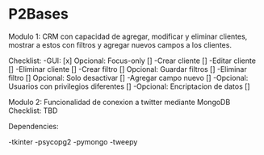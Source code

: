# P2Bases

Modulo 1: 
CRM con capacidad de agregar, modificar y eliminar clientes, mostrar a estos con filtros y agregar nuevos campos a los clientes.

Checklist:
-GUI: [x] Opcional: Focus-only []
-Crear cliente []
-Editar cliente []
-Eliminar cliente []
-Crear filtro [] Opcional: Guardar filtros []
-Eliminar filtro [] Opcional: Solo desactivar []
-Agregar campo nuevo []
-Opcional: Usuarios con privilegios diferentes []
-Opcional: Encriptacion de datos []


Modulo 2:
Funcionalidad de conexion a twitter mediante MongoDB
Checklist: TBD



Dependencies:

-tkinter
-psycopg2
-pymongo
-tweepy
